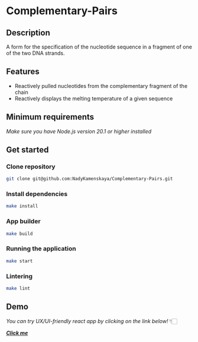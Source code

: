 # Complementary-Pairs



## Description

A form for the specification of the nucleotide sequence in a fragment of one of the two DNA strands.

## Features

* Reactively pulled nucleotides from the complementary fragment of the chain 
* Reactively displays the melting temperature of a given sequence

## Minimum requirements

_Make sure you have Node.js version 20.1 or higher installed_

## Get started

### Clone repository

```bash
git clone git@github.com:NadyKamenskaya/Complementary-Pairs.git
```

### Install dependencies

```bash
make install
```

### App builder

```bash
make build
```

### Running the application

```bash
make start
```

### Lintering

```bash
make lint
```

## Demo



_You can try UX/UI-friendly react app by clicking on the link below!_ 👇🏻

[_**Click me**_]()
